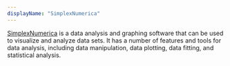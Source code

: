 ```yaml
---
displayName: "SimplexNumerica"
---
```


[SimplexNumerica](https://www.simplexnumerica.com/) is a data analysis and graphing software that can be used to visualize and analyze data sets. It has a number of features and tools for data analysis, including data manipulation, data plotting, data fitting, and statistical analysis.